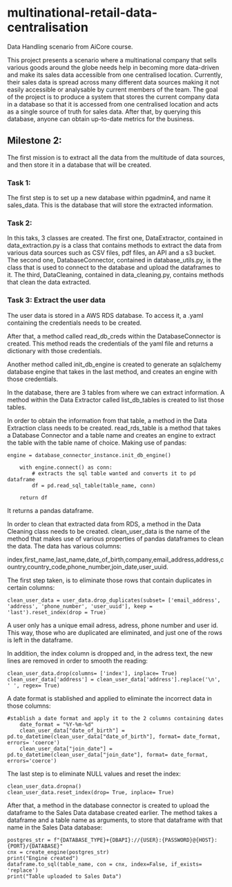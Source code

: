 # multinational-retail-data-centralisation
Data Handling scenario from AiCore course.

This project presents a scenario where a multinational company that sells various goods around the globe needs help in becoming more data-driven and make its sales data accessible from one centralised location. 
Currently, their sales data is spread across many different data sources making it not easily accessible or analysable by current members of the team. The goal of the project is to produce a system that stores the current company data in a database so that it is accessed from one centralised location and acts as a single source of truth for sales data. After that, by querying this database, anyone can obtain up-to-date metrics for the business.

## Milestone 2:

The first mission is to extract all the data from the multitude of data sources, and then store it in a database that will be created.

### Task 1:

The first step is to set up a new database within pgadmin4, and name it sales_data. This is the database that will store the extracted information. 

### Task 2:

In this taks, 3 classes are created.
The first one, DataExtractor, contained in data_extraction.py is a class that contains methods to extract the data from various data sources such as CSV files, pdf files, an API and a s3 bucket.
The second one, DatabaseConnector, contained in database_utils.py, is the class that is used to connect to the database and upload the dataframes to it.
The third, DataCleaning, contained in data_cleaning.py, contains methods that clean the data extracted. 

### Task 3: Extract the user data

The user data is stored in a AWS RDS database. To access it, a .yaml containing the credentials needs to be created. 

After that, a method called read_db_creds within the DatabaseConnector is created. This method reads the credentials of the yaml file and returns a dictionary with those credentials.

Another method called init_db_engine is created to generate an sqlalchemy database engine that takes in the last method, and creates an engine with those credentials.

In the database, there are 3 tables from where we can extract information. A method within the Data Extractor called list_db_tables is created to list those tables.

In order to obtain the information from that table, a method in the Data Extraction class needs to be created. read_rds_table is a method that takes a Database Connector and a table name and creates an engine to extract the table with the table name of choice. Making use of pandas:

    engine = database_connector_instance.init_db_engine()

        with engine.connect() as conn:
            # extracts the sql table wanted and converts it to pd dataframe 
            df = pd.read_sql_table(table_name, conn)

        return df 

It returns a pandas dataframe.

In order to clean that extracted data from RDS, a method in the Data Cleaning class needs to be created. clean_user_data is the name of the method that makes use of various properties of pandas dataframes to clean the data. 
The data has various columns:

index,first_name,last_name,date_of_birth,company,email_address,address,country,country_code,phone_number,join_date,user_uuid.

The first step taken, is to eliminate those rows that contain duplicates in certain columns:

    clean_user_data = user_data.drop_duplicates(subset= ['email_address', 'address', 'phone_number', 'user_uuid'], keep = 'last').reset_index(drop = True)

A user only has a unique email adress, adress, phone number and user id. This way, those who are duplicated are eliminated, and just one of the rows is left in the dataframe.

In addition, the index column is dropped and, in the adress text, the new lines are removed in order to smooth the reading:

    clean_user_data.drop(columns= ['index'], inplace= True)
    clean_user_data['address'] = clean_user_data['address'].replace('\n', ' ', regex= True)

A date format is stablished and applied to eliminate the incorrect data in those columns:

    #stablish a date format and apply it to the 2 columns containing dates
        date_format = "%Y-%m-%d"
        clean_user_data["date_of_birth"] = pd.to_datetime(clean_user_data["date_of_birth"], format= date_format, errors= 'coerce')
        clean_user_data["join_date"] = pd.to_datetime(clean_user_data["join_date"], format= date_format, errors='coerce')

The last step is to eliminate NULL values and reset the index:

    clean_user_data.dropna()
    clean_user_data.reset_index(drop= True, inplace= True)

After that, a method in the database connector is created to upload the dataframe to the Sales Data database created earlier. The method takes a dataframe and a table name as arguments, to store that dataframe with that name in the Sales Data database:

    postgres_str = f"{DATABASE_TYPE}+{DBAPI}://{USER}:{PASSWORD}@{HOST}:{PORT}/{DATABASE}"
    cnx = create_engine(postgres_str)
    print("Engine created")
    dataframe.to_sql(table_name, con = cnx, index=False, if_exists= 'replace')
    print("Table uploaded to Sales Data")


